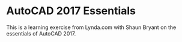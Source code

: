 # AutoCAD 2017 Essentials

This is a learning exercise from Lynda.com with Shaun Bryant on the essentials of AutoCAD 2017.
